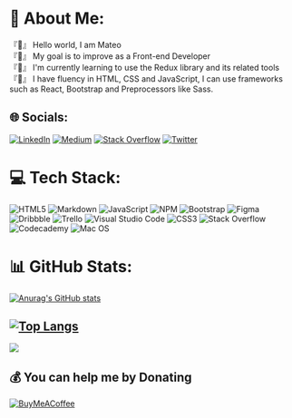 # 💫 About Me:
『👋』 Hello world, I am Mateo<br>『👀』 My goal is to improve as a Front-end Developer<br>『🌱』 I'm currently learning to use the Redux library and its related tools<br>『💬』 I have fluency in HTML, CSS and JavaScript, I can use frameworks such as React, Bootstrap and Preprocessors like Sass.

## 🌐 Socials:
[![LinkedIn](https://img.shields.io/badge/LinkedIn-%230077B5.svg?logo=linkedin&logoColor=white)](https://www.linkedin.com/in/mateo-fain-6b0006243/) [![Medium](https://img.shields.io/badge/Medium-12100E?logo=medium&logoColor=white)](https://medium.com/@mateofainalonso) [![Stack Overflow](https://img.shields.io/badge/-Stackoverflow-FE7A16?logo=stack-overflow&logoColor=white)](https://stackoverflow.com/users/18302345) [![Twitter](https://img.shields.io/badge/Twitter-%231DA1F2.svg?logo=Twitter&logoColor=white)](https://twitter.com/mateo_fain) 

# 💻 Tech Stack:
![HTML5](https://img.shields.io/badge/html5-%23E34F26.svg?style=for-the-badge&logo=html5&logoColor=white) ![Markdown](https://img.shields.io/badge/markdown-%23000000.svg?style=for-the-badge&logo=markdown&logoColor=white) ![JavaScript](https://img.shields.io/badge/javascript-%23323330.svg?style=for-the-badge&logo=javascript&logoColor=%23F7DF1E) ![NPM](https://img.shields.io/badge/NPM-%23000000.svg?style=for-the-badge&logo=npm&logoColor=white) ![Bootstrap](https://img.shields.io/badge/bootstrap-%23563D7C.svg?style=for-the-badge&logo=bootstrap&logoColor=white) 	![Figma](https://img.shields.io/badge/figma-%23F24E1E.svg?style=for-the-badge&logo=figma&logoColor=white) ![Dribbble](https://img.shields.io/badge/Dribbble-EA4C89?style=for-the-badge&logo=dribbble&logoColor=white) ![Trello](https://img.shields.io/badge/Trello-%23026AA7.svg?style=for-the-badge&logo=Trello&logoColor=white) ![Visual Studio Code](https://img.shields.io/badge/Visual%20Studio%20Code-0078d7.svg?style=for-the-badge&logo=visual-studio-code&logoColor=white) ![CSS3](https://img.shields.io/badge/css3-%231572B6.svg?style=for-the-badge&logo=css3&logoColor=white)
![Stack Overflow](https://img.shields.io/badge/-Stackoverflow-FE7A16?style=for-the-badge&logo=stack-overflow&logoColor=white) ![Codecademy](https://img.shields.io/badge/Codecademy-FFF0E5?style=for-the-badge&logo=codecademy&logoColor=1F243A) ![Mac OS](https://img.shields.io/badge/mac%20os-000000?style=for-the-badge&logo=macos&logoColor=F0F0F0)
# 📊 GitHub Stats:
[![Anurag's GitHub stats](https://github-readme-stats.vercel.app/api?username=Chabulsqu&title_color=208c8c&bg_color=1d1d1d&text_color=cae9ea)](https://github.com/anuraghazra/github-readme-stats)

[![Top Langs](https://github-readme-stats.vercel.app/api/top-langs/?username=Chabulsqu&hide_progress=true&title_color=208c8c&bg_color=1d1d1d&text_color=cae9ea)](https://github.com/anuraghazra/github-readme-stats)
---
[![](https://visitcount.itsvg.in/api?id=Chabulsqu&icon=1&color=5)](https://visitcount.itsvg.in)

  ## 💰 You can help me by Donating
  [![BuyMeACoffee](https://img.shields.io/badge/Buy%20Me%20a%20Coffee-ffdd00?style=for-the-badge&logo=buy-me-a-coffee&logoColor=black)](https://buymeacoffee.com/https://www.buymeacoffee.com/mateof) 

  <!-- Proudly created with GPRM ( https://gprm.itsvg.in ) -->


